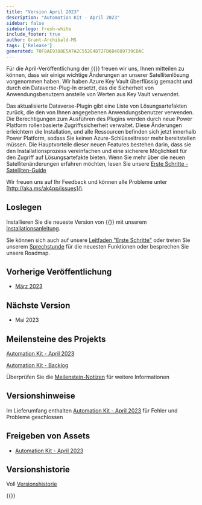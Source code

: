 ```yaml
---
title: "Version April 2023"
description: "Automation Kit - April 2023"
sidebar: false
sidebarlogo: fresh-white
include_footer: true
author: Grant-Archibald-MS
tags: ['Release']
generated: 70F8AE9388E5A7A2C552E4D72FD6B4089739CDAC
---
```


Für die April-Veröffentlichung der {{<product-name>}} freuen wir uns, Ihnen mitteilen zu können, dass wir einige wichtige Änderungen an unserer Satellitenlösung vorgenommen haben. Wir haben Azure Key Vault überflüssig gemacht und durch ein Dataverse-Plug-In ersetzt, das die Sicherheit von Anwendungsbenutzern anstelle von Werten aus Key Vault verwendet. 

Das aktualisierte Dataverse-Plugin gibt eine Liste von Lösungsartefakten zurück, die den von Ihnen angegebenen Anwendungsbenutzer verwenden. Die Berechtigungen zum Ausführen des Plugins werden durch neue Power Platform rollenbasierte Zugriffssicherheit verwaltet. Diese Änderungen erleichtern die Installation, und alle Ressourcen befinden sich jetzt innerhalb Power Platform, sodass Sie keinen Azure-Schlüsseltresor mehr bereitstellen müssen. Die Hauptvorteile dieser neuen Features bestehen darin, dass sie den Installationsprozess vereinfachen und eine sicherere Möglichkeit für den Zugriff auf Lösungsartefakte bieten. Wenn Sie mehr über die neuen Satellitenänderungen erfahren möchten, lesen Sie unsere [Erste Schritte - Satelliten-Guide](/de/get-started/satellite)

Wir freuen uns auf Ihr Feedback und können alle Probleme unter [http://aka.ms/ak4pp/issues]().

## Loslegen

Installieren Sie die neueste Version von {{<product-name>}} mit unserem [Installationsanleitung](/de/get-started/install).

Sie können sich auch auf unsere [Leitfaden "Erste Schritte"](/de/get-started) oder treten Sie unserem [Sprechstunde](/de/office-hours) für die neuesten Funktionen oder besprechen Sie unsere Roadmap.

## Vorherige Veröffentlichung

- [März 2023](/de/releases/march-2023)

## Nächste Version

- Mai 2023

## Meilensteine des Projekts

[Automation Kit - April 2023](https://github.com/orgs/microsoft/projects/486/views/11)

[Automation Kit - Backlog](https://github.com/orgs/microsoft/projects/486/views/1)

Überprüfen Sie die [Meilenstein-Notizen](/de/releases/milestones) für weitere Informationen

## Versionshinweise

Im Lieferumfang enthalten [Automation Kit - April 2023](https://github.com/microsoft/powercat-automation-kit/releases/tag/AutomationKit-April2023) für Fehler und Probleme geschlossen

## Freigeben von Assets

- [Automation Kit - April 2023](https://github.com/microsoft/powercat-automation-kit/releases/tag/AutomationKit-April2023)

## Versionshistorie

Voll [Versionshistorie](/de/releases)

{{<questions name="/content/de/releases/April-2023.json" completed="Vielen Dank für Ihr Feedback" showNavigationButtons="false" locale="de">}}
